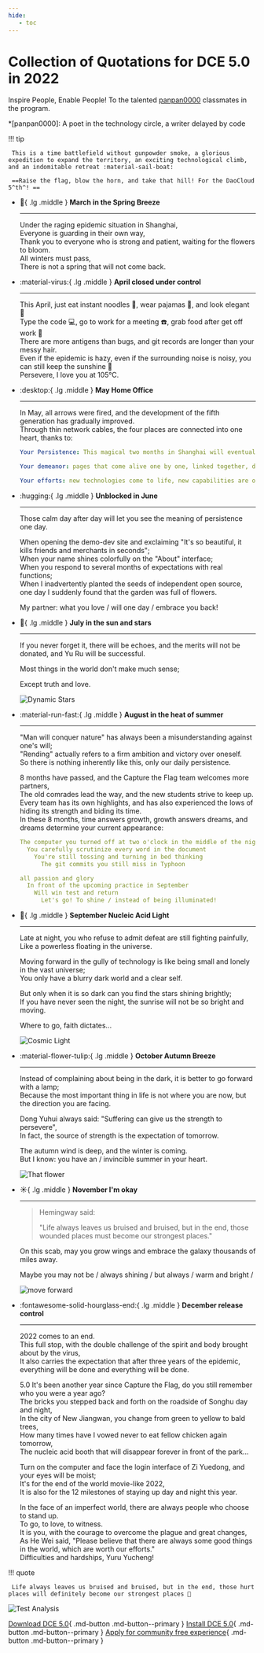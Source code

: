 ```yaml
---
hide:
   - toc
---
```


# Collection of Quotations for DCE 5.0 in 2022

Inspire People, Enable People! To the talented [panpan0000](https://github.com/panpan0000) classmates in the program.

*[panpan0000]: A poet in the technology circle, a writer delayed by code

!!! tip

     This is a time battlefield without gunpowder smoke, a glorious expedition to expand the territory, an exciting technological climb, and an indomitable retreat :material-sail-boat:

     ==Raise the flag, blow the horn, and take that hill! For the DaoCloud 5^th^! ==

<div class="grid cards" markdown>

- :leaves:{ .lg .middle } __March in the Spring Breeze__

     ---

     Under the raging epidemic situation in Shanghai,<br>
     Everyone is guarding in their own way,<br>
     Thank you to everyone who is strong and patient, waiting for the flowers to bloom. <br>
     All winters must pass,<br>
     There is not a spring that will not come back.

- :material-virus:{ .lg .middle } __April closed under control__

     ---

     This April, just eat instant noodles 🍜, wear pajamas 👔, and look elegant 👨<br>
     Type the code 💻, go to work for a meeting ☎️, grab food after get off work 🥬<br>
     There are more antigens than bugs, and git records are longer than your messy hair. <br>
     Even if the epidemic is hazy, even if the surrounding noise is noisy, you can still keep the sunshine 🌟<br>
     Persevere, I love you at 105°C.

</div>

<div class="grid cards" markdown>

- :desktop:{ .lg .middle } __May Home Office__

     ---

     In May, all arrows were fired, and the development of the fifth generation has gradually improved. <br>
     Through thin network cables, the four places are connected into one heart, thanks to:<br>

     ```yaml title="Perseverance in the closed city"
     Your Persistence: This magical two months in Shanghai will eventually be included in the historic page of this historic product

     Your demeanor: pages that come alive one by one, linked together, dreams gradually begin to come true

     Your efforts: new technologies come to life, new capabilities are on the horizon, exciting
     ```

- :hugging:{ .lg .middle } __Unblocked in June__

     ---

     Those calm day after day will let you see the meaning of persistence one day.

     When opening the demo-dev site and exclaiming "It's so beautiful, it kills friends and merchants in seconds";<br>
     When your name shines colorfully on the "About" interface;<br>
     When you respond to several months of expectations with real functions;<br>
     When I inadvertently planted the seeds of independent open source, one day I suddenly found that the garden was full of flowers.

     My partner: what you love / will one day / embrace you back!

</div>

<div class="grid cards" markdown>

- :love_letter:{ .lg .middle } __July in the sun and stars__

     ---

     If you never forget it, there will be echoes, and the merits will not be donated, and Yu Ru will be successful.

     Most things in the world don't make much sense;

     Except truth and love.

     ![Dynamic Stars](https://docs.daocloud.io/daocloud-docs-images/docs/blogs/images/stars.gif)

- :material-run-fast:{ .lg .middle } __August in the heat of summer__

     ---

     "Man will conquer nature" has always been a misunderstanding against one's will;<br>
     "Rending" actually refers to a firm ambition and victory over oneself. <br>
     So there is nothing inherently like this, only our daily persistence.

     8 months have passed, and the Capture the Flag team welcomes more partners,<br>
     The old comrades lead the way, and the new students strive to keep up. <br>
     Every team has its own highlights, and has also experienced the lows of hiding its strength and biding its time. <br>
     In these 8 months, time answers growth, growth answers dreams, and dreams determine your current appearance:

     ```yaml title="Programmer's Daily"
     The computer you turned off at two o'clock in the middle of the night
       You carefully scrutinize every word in the document
         You're still tossing and turning in bed thinking
           The git commits you still miss in Typhoon
    
     all passion and glory
       In front of the upcoming practice in September
         Will win test and return
           Let's go! To shine / instead of being illuminated!
     ```

</div>

<div class="grid cards" markdown>

- :stars:{ .lg .middle } __September Nucleic Acid Light__

     ---

     Late at night, you who refuse to admit defeat are still fighting painfully,<br>
     Like a powerless floating in the universe.

     Moving forward in the gully of technology is like being small and lonely in the vast universe;<br>
     You only have a blurry dark world and a clear self.

     But only when it is so dark can you find the stars shining brightly;<br>
     If you have never seen the night, the sunrise will not be so bright and moving.

     Where to go, faith dictates...

     ![Cosmic Light](https://docs.daocloud.io/daocloud-docs-images/docs/blogs/images/light.png)

- :material-flower-tulip:{ .lg .middle } __October Autumn Breeze__

     ---

     Instead of complaining about being in the dark, it is better to go forward with a lamp;<br>
     Because the most important thing in life is not where you are now, but the direction you are facing.

     Dong Yuhui always said: "Suffering can give us the strength to persevere",<br>
     In fact, the source of strength is the expectation of tomorrow.

     The autumn wind is deep, and the winter is coming. <br>
     But I know: you have an / invincible summer in your heart.

     ![That flower](https://docs.daocloud.io/daocloud-docs-images/docs/blogs/images/flower.png)

</div>

<div class="grid cards" markdown>

- :sunny:{ .lg .middle } __November I'm okay__

     ---

     > Hemingway said:
     >
     > "Life always leaves us bruised and bruised, but in the end, those wounded places must become our strongest places."

     On this scab, may you grow wings and embrace the galaxy thousands of miles away.

     Maybe you may not be / always shining / but always / warm and bright /

     ![move forward](https://docs.daocloud.io/daocloud-docs-images/docs/blogs/images/runner.png)

- :fontawesome-solid-hourglass-end:{ .lg .middle } __December release control__

     ---

     2022 comes to an end. <br>
     This full stop, with the double challenge of the spirit and body brought about by the virus,<br>
     It also carries the expectation that after three years of the epidemic, everything will be done and everything will be done.

     5.0 It's been another year since Capture the Flag, do you still remember who you were a year ago? <br>
     The bricks you stepped back and forth on the roadside of Songhu day and night,<br>
     In the city of New Jiangwan, you change from green to yellow to bald trees,<br>
     How many times have I vowed never to eat fellow chicken again tomorrow,<br>
     The nucleic acid booth that will disappear forever in front of the park...

     Turn on the computer and face the login interface of Zi Yuedong, and your eyes will be moist;<br>
     It's for the end of the world movie-like 2022,<br>
     It is also for the 12 milestones of staying up day and night this year.

     In the face of an imperfect world, there are always people who choose to stand up. <br>
     To go, to love, to witness. <br>
     It is you, with the courage to overcome the plague and great changes,<br>
     As He Wei said, "Please believe that there are always some good things in the world, which are worth our efforts."<br>
     Difficulties and hardships, Yuru Yucheng!

</div>

!!! quote

     Life always leaves us bruised and bruised, but in the end, those hurt places will definitely become our strongest places 💪

![Test Analysis](https://docs.daocloud.io/daocloud-docs-images/docs/blogs/images/test.png)

[Download DCE 5.0](../download/dce5.md){ .md-button .md-button--primary }
[Install DCE 5.0](../install/intro.md){ .md-button .md-button--primary }
[Apply for community free experience](../dce/license0.md){ .md-button .md-button--primary }
